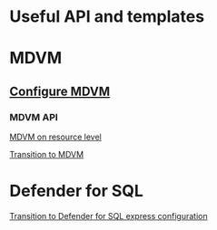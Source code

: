 # Useful API and templates

# MDVM

## [Configure MDVM](https://learn.microsoft.com/en-us/azure/templates/microsoft.security/servervulnerabilityassessmentssettings?pivots=deployment-language-bicep)

### MDVM API
[MDVM on resource level](https://learn.microsoft.com/en-us/azure/defender-for-cloud/deploy-vulnerability-assessment-defender-vulnerability-management#onboarding-your-machines-to-defender-vulnerability-management)

[Transition to MDVM](https://learn.microsoft.com/en-us/azure/defender-for-cloud/how-to-transition-to-built-in#transition-with-rest-api)

# Defender for SQL
[Transition to Defender for SQL express configuration](https://learn.microsoft.com/en-us/azure/defender-for-cloud/powershell-sample-vulnerability-assessment-azure-sql)
